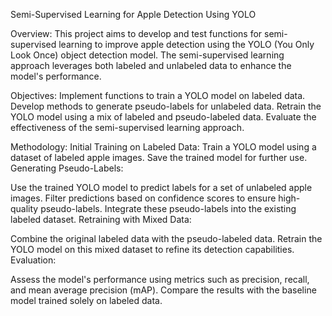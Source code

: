 Semi-Supervised Learning for Apple Detection Using YOLO

Overview:
This project aims to develop and test functions for semi-supervised learning to improve apple detection using the YOLO (You Only Look Once) object detection model. The semi-supervised learning approach leverages both labeled and unlabeled data to enhance the model's performance.

Objectives:
Implement functions to train a YOLO model on labeled data.
Develop methods to generate pseudo-labels for unlabeled data.
Retrain the YOLO model using a mix of labeled and pseudo-labeled data.
Evaluate the effectiveness of the semi-supervised learning approach.

Methodology:
Initial Training on Labeled Data:
Train a YOLO model using a dataset of labeled apple images.
Save the trained model for further use.
Generating Pseudo-Labels:

Use the trained YOLO model to predict labels for a set of unlabeled apple images.
Filter predictions based on confidence scores to ensure high-quality pseudo-labels.
Integrate these pseudo-labels into the existing labeled dataset.
Retraining with Mixed Data:

Combine the original labeled data with the pseudo-labeled data.
Retrain the YOLO model on this mixed dataset to refine its detection capabilities.
Evaluation:

Assess the model's performance using metrics such as precision, recall, and mean average precision (mAP).
Compare the results with the baseline model trained solely on labeled data.
